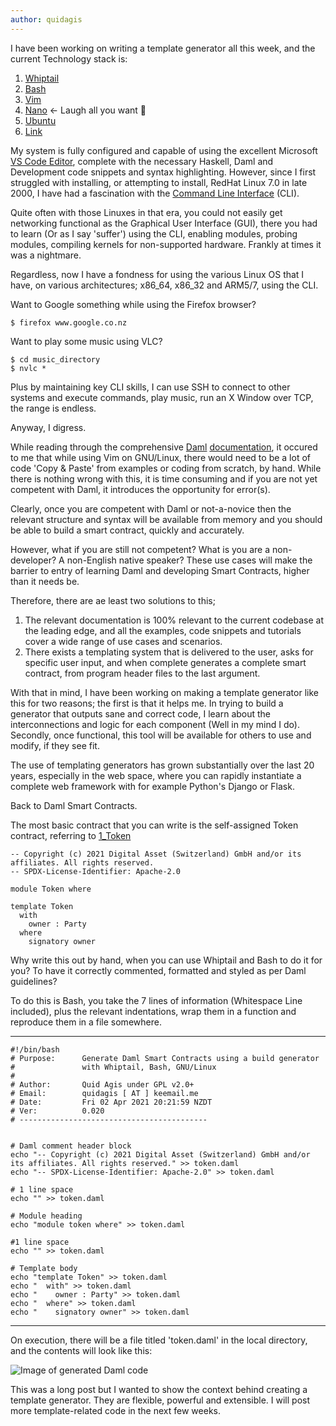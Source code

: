 ```yaml
---
author: quidagis
---
```

I have been working on writing a template generator all this week, and the current Technology stack is:

1. [Whiptail](https://linux.die.net/man/1/whiptail)
2. [Bash](https://www.gnu.org/software/bash/)
3. [Vim](https://www.vim.org/)
4. [Nano]( https://www.nano-editor.org/) <- Laugh all you want :rofl:
5. [Ubuntu](https://ubuntu.com/)
6. <a href="https://locahost/" title="This link leads nowhere">Link</a>

My system is fully configured and capable of using the excellent Microsoft [VS Code Editor](https://code.visualstudio.com/),
complete with the necessary Haskell, Daml and Development code snippets and syntax highlighting. However, since I 
first struggled with installing, or attempting to install, RedHat Linux 7.0 in late 2000, I have had a fascination with
the [Command Line Interface](https://en.wikipedia.org/wiki/Command-line_interface) (CLI).

Quite often with those Linuxes in that era, you could not easily get networking functional as the Graphical User
Interface (GUI), there you had to learn (Or as I say 'suffer') using the CLI, enabling modules, probing modules,
compiling kernels for non-supported hardware. Frankly at times it was a nightmare.

Regardless, now I have a fondness for using the various Linux OS that I have, on various architectures; x86_64, x86_32
and ARM5/7, using the CLI.

Want to Google something while using the Firefox browser?
```
$ firefox www.google.co.nz
```

Want to play some music using VLC?
```
$ cd music_directory
$ nvlc *
```

Plus by maintaining key CLI skills, I can use SSH to connect to other systems and execute commands, play music, run
an X Window over TCP, the range is endless.

Anyway, I digress.

While reading through the comprehensive [Daml](https://daml.com/) [documentation](https://docs.daml.com/index.html),
it occured to me that while using Vim on GNU/Linux, there would need to be a lot of code 'Copy & Paste' from examples
or coding from scratch, by hand. While there is nothing wrong with this, it is time consuming and if you are not yet
competent with Daml, it introduces the opportunity for error(s).

Clearly, once you are competent with Daml or not-a-novice then the relevant structure and syntax will be available
from memory and you should be able to build a smart contract, quickly and accurately.

However, what if you are still not competent? What is you are a non-developer? A non-English native speaker? These 
use cases will make the barrier to entry of learning Daml and developing Smart Contracts, higher than it needs be.

Therefore, there are ae least two solutions to this;

1. The relevant documentation is 100% relevant to the current codebase at the leading edge, and all the examples, code
snippets and tutorials cover a wide range of use cases and scenarios.
2. There exists a templating system that is delivered to the user, asks for specific user input, and when complete
generates a complete smart contract, from program header files to the last argument.

With that in mind, I have been working on making a template generator like this for two reasons; the first is that it
helps me. In trying to build a generator that outputs sane and correct code, I learn about the interconnections and
logic for each component (Well in my mind I do). Secondly, once functional, this tool will be available for others
to use and modify, if they see fit.

The use of templating generators has grown substantially over the last 20 years, especially in the web space, where
you can rapidly instantiate a complete web framework with for example Python's Django or Flask.

Back to Daml Smart Contracts.

The most basic contract that you can write is the self-assigned Token contract, referring to
[1_Token](https://docs.daml.com/daml/intro/1_Token.html)

```
-- Copyright (c) 2021 Digital Asset (Switzerland) GmbH and/or its affiliates. All rights reserved.
-- SPDX-License-Identifier: Apache-2.0

module Token where

template Token
  with
    owner : Party
  where
    signatory owner
```

Why write this out by hand, when you can use Whiptail and Bash to do it for you? To have it correctly commented,
formatted and styled as per Daml guidelines?

To do this is Bash, you take the 7 lines of information (Whitespace Line included), plus the relevant indentations, 
wrap them in a function and reproduce them in a file somewhere.

--------------------------------------------------
```
#!/bin/bash
# Purpose:      Generate Daml Smart Contracts using a build generator
#               with Whiptail, Bash, GNU/Linux
#
# Author:       Quid Agis under GPL v2.0+
# Email:        quidagis [ AT ] keemail.me
# Date:         Fri 02 Apr 2021 20:21:59 NZDT
# Ver:          0.020
# ------------------------------------------


# Daml comment header block
echo "-- Copyright (c) 2021 Digital Asset (Switzerland) GmbH and/or its affiliates. All rights reserved." >> token.daml
echo "-- SPDX-License-Identifier: Apache-2.0" >> token.daml

# 1 line space
echo "" >> token.daml

# Module heading
echo "module token where" >> token.daml

#1 line space
echo "" >> token.daml

# Template body
echo "template Token" >> token.daml
echo "  with" >> token.daml
echo "    owner : Party" >> token.daml
echo "  where" >> token.daml
echo "    signatory owner" >> token.daml
```
--------------------------------------------------

On execution, there will be a file titled 'token.daml' in the local directory, and the contents will look like this:

![Image of generated Daml code](https://raw.githubusercontent.com/quid-agis/quid-agis.github.io/main/assets/images/Screenshot_token_daml-2021-04-04_18-23-56.png)

This was a long post but I wanted to show the context behind creating a template generator. They are flexible, powerful 
and extensible. I will post more template-related code in the next few weeks.


